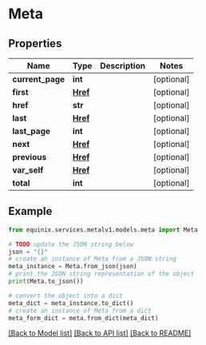 # Meta


## Properties

Name | Type | Description | Notes
------------ | ------------- | ------------- | -------------
**current_page** | **int** |  | [optional] 
**first** | [**Href**](Href.md) |  | [optional] 
**href** | **str** |  | [optional] 
**last** | [**Href**](Href.md) |  | [optional] 
**last_page** | **int** |  | [optional] 
**next** | [**Href**](Href.md) |  | [optional] 
**previous** | [**Href**](Href.md) |  | [optional] 
**var_self** | [**Href**](Href.md) |  | [optional] 
**total** | **int** |  | [optional] 

## Example

```python
from equinix.services.metalv1.models.meta import Meta

# TODO update the JSON string below
json = "{}"
# create an instance of Meta from a JSON string
meta_instance = Meta.from_json(json)
# print the JSON string representation of the object
print(Meta.to_json())

# convert the object into a dict
meta_dict = meta_instance.to_dict()
# create an instance of Meta from a dict
meta_form_dict = meta.from_dict(meta_dict)
```
[[Back to Model list]](../README.md#documentation-for-models) [[Back to API list]](../README.md#documentation-for-api-endpoints) [[Back to README]](../README.md)


